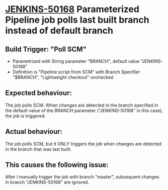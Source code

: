 # [JENKINS-50168](https://issues.jenkins.io/browse/JENKINS-50168) Parameterized Pipeline job polls last built branch instead of default branch

## Build Trigger: "Poll SCM"

* Parametrized with String parameter "BRANCH", default value "JENKINS-50168"
* Definition is "Pipeline script from SCM" with Branch Specifier "$BRANCH", "Lightweight checkout" unchecked

## Expected behaviour:

The job polls SCM. When changes are detected in the branch specified in the default value of the BRANCH parameter ("JENKINS-50168" in this case), the job is triggered.

## Actual behaviour:

The job polls SCM, but it ONLY triggers the job when changes are detected in the branch that was last built.

## This causes the following issue:

After I manually trigger the job with branch "master", subsequent changes in branch "JENKINS-50168" are ignored.
